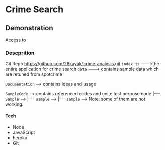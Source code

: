 # Crime Search
## Demonstration

Access to
### Descprition
Git Repo https://github.com/28kayak/crime-analysis.git
`index.js` --->the entire application for crime search
`data` ---> contains sample data which are retuned from spotcrime

`Documentation` --> contains ideas and usage

`SampleCode` --> contains referenced codes and unite test perpose node
|--- `Sample` -->
|--- `sample` -->
|--- `sample` -->
Note: some of them are not working.

#### Tech
- Node
- JavaScript
- heroku
- Git

